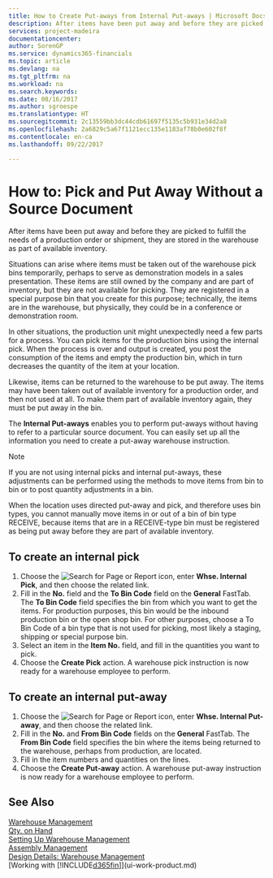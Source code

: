 ```yaml
---
title: How to Create Put-aways from Internal Put-aways | Microsoft Docs
description: After items have been put away and before they are picked to fulfill the needs of a production order or shipment, they are stored in the warehouse as part of available inventory.
services: project-madeira
documentationcenter: 
author: SorenGP
ms.service: dynamics365-financials
ms.topic: article
ms.devlang: na
ms.tgt_pltfrm: na
ms.workload: na
ms.search.keywords: 
ms.date: 08/16/2017
ms.author: sgroespe
ms.translationtype: HT
ms.sourcegitcommit: 2c13559bb3dc44cdb61697f5135c5b931e34d2a8
ms.openlocfilehash: 2a6829c5a67f1121ecc135e1183af78b0e602f8f
ms.contentlocale: en-ca
ms.lasthandoff: 09/22/2017

---
```

# <a name="how-to-pick-and-put-away-without-a-source-document"></a>How to: Pick and Put Away Without a Source Document
After items have been put away and before they are picked to fulfill the needs of a production order or shipment, they are stored in the warehouse as part of available inventory.  

Situations can arise where items must be taken out of the warehouse pick bins temporarily, perhaps to serve as demonstration models in a sales presentation. These items are still owned by the company and are part of inventory, but they are not available for picking. They are registered in a special purpose bin that you create for this purpose; technically, the items are in the warehouse, but physically, they could be in a conference or demonstration room.  

In other situations, the production unit might unexpectedly need a few parts for a process. You can pick items for the production bins using the internal pick. When the process is over and output is created, you post the consumption of the items and empty the production bin, which in turn decreases the quantity of the item at your location.  

Likewise, items can be returned to the warehouse to be put away. The items may have been taken out of available inventory for a production order, and then not used at all. To make them part of available inventory again, they must be put away in the bin.  

The **Internal Put-aways** enables you to perform put-aways without having to refer to a particular source document. You can easily set up all the information you need to create a put-away warehouse instruction.  

> [!NOTE]  
>  If you are not using internal picks and internal put-aways, these adjustments can be performed using the methods to move items from bin to bin or to post quantity adjustments in a bin.  
>   
>  When the location uses directed put-away and pick, and therefore uses bin types, you cannot manually move items in or out of a bin of bin type RECEIVE, because items that are in a RECEIVE-type bin must be registered as being put away before they are part of available inventory.  

## <a name="to-create-an-internal-pick"></a>To create an internal pick  
1.  Choose the ![Search for Page or Report](media/ui-search/search_small.png "Search for Page or Report icon") icon, enter **Whse. Internal Pick**, and then choose the related link.  
2.  Fill in the **No.** field and the **To Bin Code** field on the **General** FastTab. The **To Bin Code** field specifies the bin from which you want to get the items. For production purposes, this bin would be the inbound production bin or the open shop bin. For other purposes, choose a To Bin Code of a bin type that is not used for picking, most likely a staging, shipping or special purpose bin.  
3.  Select an item in the **Item No.** field, and fill in the quantities you want to pick.  
4. Choose the **Create Pick** action. A warehouse pick instruction is now ready for a warehouse employee to perform.  

## <a name="to-create-an-internal-put-away"></a>To create an internal put-away  
1.  Choose the ![Search for Page or Report](media/ui-search/search_small.png "Search for Page or Report icon") icon, enter **Whse. Internal Put-away**, and then choose the related link.  
2.  Fill in the **No.** and **From Bin Code** fields on the **General** FastTab. The **From Bin Code** field specifies the bin where the items being returned to the warehouse, perhaps from production, are located.  
3.  Fill in the item numbers and quantities on the lines.  
4.  Choose the **Create Put-away** action. A warehouse put-away instruction is now ready for a warehouse employee to perform.  

## <a name="see-also"></a>See Also  
[Warehouse Management](warehouse-manage-warehouse.md)  
[Qty. on Hand](inventory-manage-inventory.md)  
[Setting Up Warehouse Management](warehouse-setup-warehouse.md)     
[Assembly Management](assembly-assemble-items.md)    
[Design Details: Warehouse Management](design-details-warehouse-management.md)  
[Working with [!INCLUDE[d365fin](includes/d365fin_md.md)]](ui-work-product.md)

